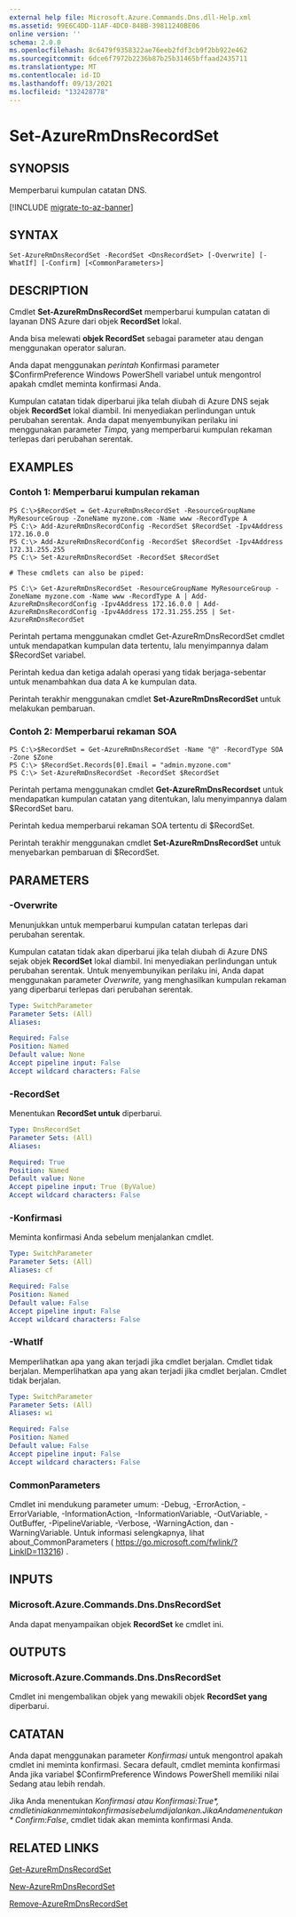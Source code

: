 ```yaml
---
external help file: Microsoft.Azure.Commands.Dns.dll-Help.xml
ms.assetid: 99E6C4DD-11AF-4DC0-848B-39811240BE06
online version: ''
schema: 2.0.0
ms.openlocfilehash: 8c6479f9358322ae76eeb2fdf3cb9f2bb922e462
ms.sourcegitcommit: 6dce6f7972b2236b87b25b31465bffaad2435711
ms.translationtype: MT
ms.contentlocale: id-ID
ms.lasthandoff: 09/13/2021
ms.locfileid: "132428778"
---
```

# Set-AzureRmDnsRecordSet

## SYNOPSIS
Memperbarui kumpulan catatan DNS.

[!INCLUDE [migrate-to-az-banner](../../includes/migrate-to-az-banner.md)]

## SYNTAX

```
Set-AzureRmDnsRecordSet -RecordSet <DnsRecordSet> [-Overwrite] [-WhatIf] [-Confirm] [<CommonParameters>]
```

## DESCRIPTION
Cmdlet **Set-AzureRmDnsRecordSet** memperbarui kumpulan catatan di layanan DNS Azure dari objek **RecordSet** lokal.

Anda bisa melewati **objek RecordSet** sebagai parameter atau dengan menggunakan operator saluran.

Anda dapat menggunakan *perintah* Konfirmasi parameter $ConfirmPreference Windows PowerShell variabel untuk mengontrol apakah cmdlet meminta konfirmasi Anda.

Kumpulan catatan tidak diperbarui jika telah diubah di Azure DNS sejak objek **RecordSet** lokal diambil.
Ini menyediakan perlindungan untuk perubahan serentak.
Anda dapat menyembunyikan perilaku ini menggunakan parameter *Timpa,* yang memperbarui kumpulan rekaman terlepas dari perubahan serentak.

## EXAMPLES

### Contoh 1: Memperbarui kumpulan rekaman
```
PS C:\>$RecordSet = Get-AzureRmDnsRecordSet -ResourceGroupName MyResourceGroup -ZoneName myzone.com -Name www -RecordType A
PS C:\> Add-AzureRmDnsRecordConfig -RecordSet $RecordSet -Ipv4Address 172.16.0.0
PS C:\> Add-AzureRmDnsRecordConfig -RecordSet $RecordSet -Ipv4Address 172.31.255.255
PS C:\> Set-AzureRmDnsRecordSet -RecordSet $RecordSet

# These cmdlets can also be piped:

PS C:\> Get-AzureRmDnsRecordSet -ResourceGroupName MyResourceGroup -ZoneName myzone.com -Name www -RecordType A | Add-AzureRmDnsRecordConfig -Ipv4Address 172.16.0.0 | Add-AzureRmDnsRecordConfig -Ipv4Address 172.31.255.255 | Set-AzureRmDnsRecordSet
```

Perintah pertama menggunakan cmdlet Get-AzureRmDnsRecordSet cmdlet untuk mendapatkan kumpulan data tertentu, lalu menyimpannya dalam $RecordSet variabel.

Perintah kedua dan ketiga adalah operasi yang tidak berjaga-sebentar untuk menambahkan dua data A ke kumpulan data.

Perintah terakhir menggunakan cmdlet **Set-AzureRmDnsRecordSet** untuk melakukan pembaruan.

### Contoh 2: Memperbarui rekaman SOA
```
PS C:\>$RecordSet = Get-AzureRmDnsRecordSet -Name "@" -RecordType SOA -Zone $Zone
PS C:\> $RecordSet.Records[0].Email = "admin.myzone.com"
PS C:\> Set-AzureRmDnsRecordSet -RecordSet $RecordSet
```

Perintah pertama menggunakan cmdlet **Get-AzureRmDnsRecordset** untuk mendapatkan kumpulan catatan yang ditentukan, lalu menyimpannya dalam $RecordSet baru.

Perintah kedua memperbarui rekaman SOA tertentu di $RecordSet.

Perintah terakhir menggunakan cmdlet **Set-AzureRmDnsRecordSet** untuk menyebarkan pembaruan di $RecordSet.

## PARAMETERS

### -Overwrite
Menunjukkan untuk memperbarui kumpulan catatan terlepas dari perubahan serentak.

Kumpulan catatan tidak akan diperbarui jika telah diubah di Azure DNS sejak objek **RecordSet** lokal diambil.
Ini menyediakan perlindungan untuk perubahan serentak.
Untuk menyembunyikan perilaku ini, Anda dapat menggunakan parameter *Overwrite,* yang menghasilkan kumpulan rekaman yang diperbarui terlepas dari perubahan serentak.

```yaml
Type: SwitchParameter
Parameter Sets: (All)
Aliases: 

Required: False
Position: Named
Default value: None
Accept pipeline input: False
Accept wildcard characters: False
```

### -RecordSet
Menentukan **RecordSet untuk** diperbarui.

```yaml
Type: DnsRecordSet
Parameter Sets: (All)
Aliases: 

Required: True
Position: Named
Default value: None
Accept pipeline input: True (ByValue)
Accept wildcard characters: False
```

### -Konfirmasi
Meminta konfirmasi Anda sebelum menjalankan cmdlet.

```yaml
Type: SwitchParameter
Parameter Sets: (All)
Aliases: cf

Required: False
Position: Named
Default value: False
Accept pipeline input: False
Accept wildcard characters: False
```

### -WhatIf
Memperlihatkan apa yang akan terjadi jika cmdlet berjalan. Cmdlet tidak berjalan. Memperlihatkan apa yang akan terjadi jika cmdlet berjalan. Cmdlet tidak berjalan.

```yaml
Type: SwitchParameter
Parameter Sets: (All)
Aliases: wi

Required: False
Position: Named
Default value: False
Accept pipeline input: False
Accept wildcard characters: False
```

### CommonParameters
Cmdlet ini mendukung parameter umum: -Debug, -ErrorAction, -ErrorVariable, -InformationAction, -InformationVariable, -OutVariable, -OutBuffer, -PipelineVariable, -Verbose, -WarningAction, dan -WarningVariable. Untuk informasi selengkapnya, lihat about_CommonParameters ( https://go.microsoft.com/fwlink/?LinkID=113216) .

## INPUTS

### Microsoft.Azure.Commands.Dns.DnsRecordSet
Anda dapat menyampaikan objek **RecordSet** ke cmdlet ini.

## OUTPUTS

### Microsoft.Azure.Commands.Dns.DnsRecordSet
Cmdlet ini mengembalikan objek yang mewakili objek **RecordSet yang** diperbarui.

## CATATAN
Anda dapat menggunakan parameter *Konfirmasi* untuk mengontrol apakah cmdlet ini meminta konfirmasi.
Secara default, cmdlet meminta konfirmasi Anda jika variabel $ConfirmPreference Windows PowerShell memiliki nilai Sedang atau lebih rendah.

Jika Anda menentukan *Konfirmasi* *atau Konfirmasi:$True*, cmdlet ini akan meminta konfirmasi sebelum dijalankan.
Jika Anda menentukan *Confirm:$False*, cmdlet tidak akan meminta konfirmasi Anda. 

## RELATED LINKS

[Get-AzureRmDnsRecordSet](./Get-AzureRmDnsRecordSet.md)

[New-AzureRmDnsRecordSet](./New-AzureRmDnsRecordSet.md)

[Remove-AzureRmDnsRecordSet](./Remove-AzureRmDnsRecordSet.md)
